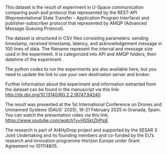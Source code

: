 This dataset is the result of experiment in U-Space communication comparing push-pull protocol that represented by the REST-API (Representational State Transfer - Application Program Interface) and publisher-subscriber protocol that represented by AMQP (Advanced Message Queuing Protocol).

The dataset is structured in CSV files consisting parameters: sending timestamp, received timestamp, latency, and acknowledgement message in 100 lines of data. The filename represent the interval and message size used in the experiment. It is categorized into API and AMQP folders, then datetime of the experiment.

The python codes to run the experiments are also available here, but you need to update the link to use your own destination server and broker.

Further information about the experiment and information extracted from the dataset can be found in the manuscript via this link: http://dx.doi.org/10.13140/RG.2.2.18747.94240

The result was presented at the 1st International Conference on Drones and Unmanned Systems (DAUS' 2025), 19-21 February 2025 in Granada, Spain. You can watch the presentation video via this link: https://www.youtube.com/watch?v=HSSktZhPtpE

The research is part of AI4HyDrop project and supported by the SESAR 3 Joint Undertaking and its founding members and co-funded by the EU’s research and innovation programme Horizon Europe under Grant Agreement no 101114805.
